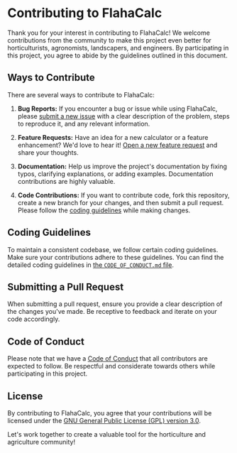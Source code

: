 <!-- @format -->

# Contributing to FlahaCalc

Thank you for your interest in contributing to FlahaCalc! We welcome contributions from the community to make this project even better for horticulturists, agronomists, landscapers, and engineers. By participating in this project, you agree to abide by the guidelines outlined in this document.

## Ways to Contribute

There are several ways to contribute to FlahaCalc:

1. **Bug Reports:** If you encounter a bug or issue while using FlahaCalc, please [submit a new issue](/ISSUE_TEMPLATE/bug_report.md) with a clear description of the problem, steps to reproduce it, and any relevant information.

2. **Feature Requests:** Have an idea for a new calculator or a feature enhancement? We'd love to hear it! [Open a new feature request](link-to-issue-tracker) and share your thoughts.

3. **Documentation:** Help us improve the project's documentation by fixing typos, clarifying explanations, or adding examples. Documentation contributions are highly valuable.

4. **Code Contributions:** If you want to contribute code, fork this repository, create a new branch for your changes, and then submit a pull request. Please follow the [coding guidelines](/CODING_GUIDELINES.md) while making changes.

## Coding Guidelines

To maintain a consistent codebase, we follow certain coding guidelines. Make sure your contributions adhere to these guidelines. You can find the detailed coding guidelines in [the `CODE_OF_CONDUCT.md` file](/CODE_OF_CONDUCT.md).

## Submitting a Pull Request

When submitting a pull request, ensure you provide a clear description of the changes you've made. Be receptive to feedback and iterate on your code accordingly.

## Code of Conduct

Please note that we have a [Code of Conduct](/CODE_OF_CONDUCT.md) that all contributors are expected to follow. Be respectful and considerate towards others while participating in this project.

## License

By contributing to FlahaCalc, you agree that your contributions will be licensed under the [GNU General Public License (GPL) version 3.0](https://www.gnu.org/licenses/gpl-3.0.en.html).

Let's work together to create a valuable tool for the horticulture and agriculture community!
